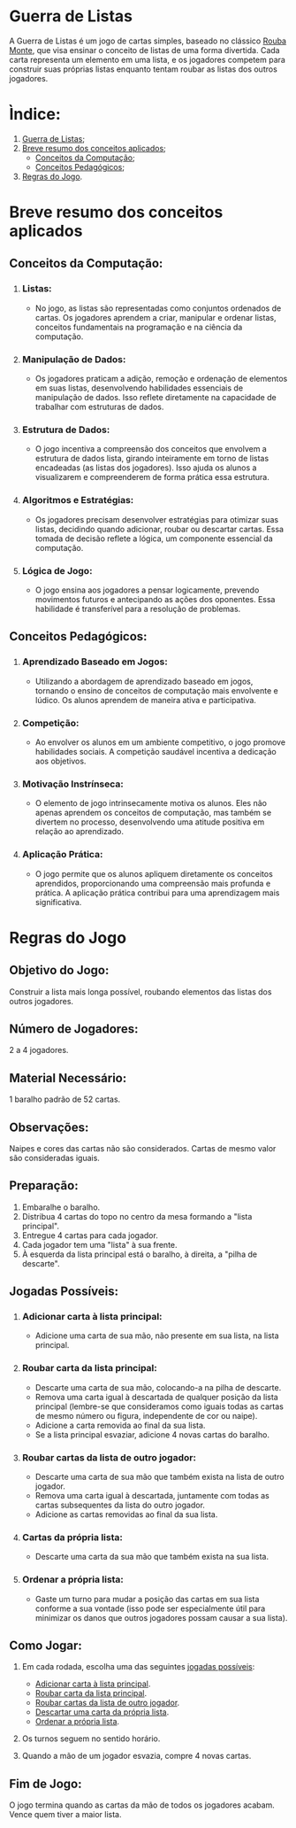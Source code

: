# Guerra de Listas
 A Guerra de Listas é um jogo de cartas simples, baseado no clássico [Rouba Monte](https://pt.wikipedia.org/wiki/Rouba-monte), que visa ensinar o conceito de listas de uma forma divertida. Cada carta representa um elemento em uma lista, e os jogadores competem para construir suas próprias listas enquanto tentam roubar as listas dos outros jogadores.

# Ìndice:
1. [Guerra de Listas](#guerra-de-listas);
2. [Breve resumo dos conceitos aplicados](#breve-resumo-dos-conceitos-aplicados);
    - [Conceitos da Computação](#conceitos-da-Computação);
    - [Conceitos Pedagógicos](#conceitos-pedagógicos);
3. [Regras do Jogo](#regras-do-jogo).

# Breve resumo dos conceitos aplicados
## Conceitos da Computação:
1. ### Listas:
    - No jogo, as listas são representadas como conjuntos ordenados de cartas. Os jogadores aprendem a criar, manipular e ordenar listas, conceitos fundamentais na programação e na ciência da computação.

2. ### Manipulação de Dados:
    - Os jogadores praticam a adição, remoção e ordenação de elementos em suas listas, desenvolvendo habilidades essenciais de manipulação de dados. Isso reflete diretamente na capacidade de trabalhar com estruturas de dados.

3. ### Estrutura de Dados:
    - O jogo incentiva a compreensão dos conceitos que envolvem a estrutura de dados lista, girando inteiramente em torno de listas encadeadas (as listas dos jogadores). Isso ajuda os alunos a visualizarem e compreenderem de forma prática essa estrutura.

4. ### Algoritmos e Estratégias:
    - Os jogadores precisam desenvolver estratégias para otimizar suas listas, decidindo quando adicionar, roubar ou descartar cartas. Essa tomada de decisão reflete a lógica, um componente essencial da computação.

5. ### Lógica de Jogo:
    - O jogo ensina aos jogadores a pensar logicamente, prevendo movimentos futuros e antecipando as ações dos oponentes. Essa habilidade é transferível para a resolução de problemas.

## Conceitos Pedagógicos:

1. ### Aprendizado Baseado em Jogos:
    - Utilizando a abordagem de aprendizado baseado em jogos, tornando o ensino de conceitos de computação mais envolvente e lúdico. Os alunos aprendem de maneira ativa e participativa.

2. ### Competição:
    - Ao envolver os alunos em um ambiente competitivo, o jogo promove habilidades sociais. A competição saudável incentiva a dedicação aos objetivos.

3. ### Motivação Instrínseca:
    - O elemento de jogo intrinsecamente motiva os alunos. Eles não apenas aprendem os conceitos de computação, mas também se divertem no processo, desenvolvendo uma atitude positiva em relação ao aprendizado.

4. ### Aplicação Prática:
    - O jogo permite que os alunos apliquem diretamente os conceitos aprendidos, proporcionando uma compreensão mais profunda e prática. A aplicação prática contribui para uma aprendizagem mais significativa.

# Regras do Jogo
## Objetivo do Jogo:
Construir a lista mais longa possível, roubando elementos das listas dos outros jogadores.

## Número de Jogadores:
2 a 4 jogadores.

## Material Necessário:
1 baralho padrão de 52 cartas.

## Observações:
Naipes e cores das cartas não são considerados. Cartas de mesmo valor são consideradas iguais.

## Preparação:
1. Embaralhe o baralho.
2. Distribua 4 cartas do topo no centro da mesa formando a "lista principal".
3. Entregue 4 cartas para cada jogador.
4. Cada jogador tem uma "lista" à sua frente.
5. À esquerda da lista principal está o baralho, à direita, a "pilha de descarte".

## Jogadas Possíveis:

1. ### Adicionar carta à lista principal:
    - Adicione uma carta de sua mão, não presente em sua lista, na lista principal.

2. ### Roubar carta da lista principal:
    - Descarte uma carta de sua mão, colocando-a na pilha de descarte.
    - Remova uma carta igual à descartada de qualquer posição da lista principal (lembre-se que consideramos como iguais todas as cartas de mesmo número ou figura, independente de cor ou naipe).
    - Adicione a carta removida ao final da sua lista.
    - Se a lista principal esvaziar, adicione 4 novas cartas do baralho.

3. ### Roubar cartas da lista de outro jogador:
    - Descarte uma carta de sua mão que também exista na lista de outro jogador.
    - Remova uma carta igual à descartada, juntamente com todas as cartas subsequentes da lista do outro jogador.
    - Adicione as cartas removidas ao final da sua lista.

4. ### Cartas da própria lista:
    - Descarte uma carta da sua mão que também exista na sua lista.

5. ### Ordenar a própria lista:
    - Gaste um turno para mudar a posição das cartas em sua lista conforme a sua vontade (isso pode ser especialmente útil para minimizar os danos que outros jogadores possam causar a sua lista).

## Como Jogar:
1. Em cada rodada, escolha uma das seguintes [jogadas possíveis](#jogadas-possíveis):
    - [Adicionar carta à lista principal](#adicionar-carta-à-lista-principal).
    - [Roubar carta da lista principal](#roubar-carta-da-lista-principal).
    - [Roubar cartas da lista de outro jogador](#roubar-cartas-da-lista-de-outro-jogador).
    - [Descartar uma carta da própria lista](#cartas-da-própria-lista).
    - [Ordenar a própria lista](#ordenar-a-própria-lista).

2. Os turnos seguem no sentido horário.

3. Quando a mão de um jogador esvazia, compre 4 novas cartas.

## Fim de Jogo:
O jogo termina quando as cartas da mão de todos os jogadores acabam. Vence quem tiver a maior lista.